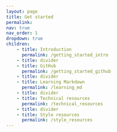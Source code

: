 ```yaml
---
layout: page
title: Get started
permalink:
nav: true
nav_order: 1
dropdown: true
children: 
    - title: Introduction
      permalink: /getting_started_intro
    - title: divider
    - title: GitHub
      permalink: /getting_started_github
    - title: divider
    - title: Learning Markdown
      permalink: /learning_md
    - title: divider
    - title: Technical resources
      permalink: /technical_resources
    - title: divider
    - title: Style resources
      permalink: /style_resources
---
```


